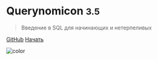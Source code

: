<!-- _coverpage.md -->



# Querynomicon <small>3.5</small>

> Введение в SQL для начинающих и нетерпеливых

[GitHub](https://github.com/vndv/querynomicon)
[Начать](README.md)

![color](#f0f0f0)

